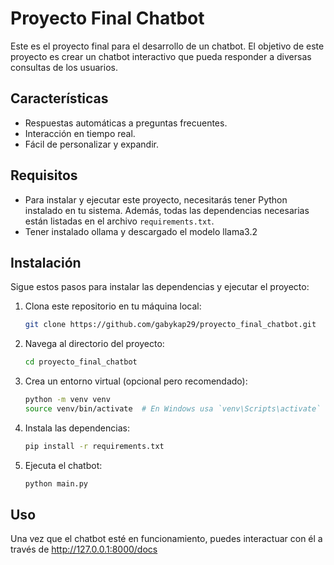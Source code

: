 # Proyecto Final Chatbot

Este es el proyecto final para el desarrollo de un chatbot. El objetivo de este proyecto es crear un chatbot interactivo que pueda responder a diversas consultas de los usuarios.

## Características

- Respuestas automáticas a preguntas frecuentes.
- Interacción en tiempo real.
- Fácil de personalizar y expandir.

## Requisitos

- Para instalar y ejecutar este proyecto, necesitarás tener Python instalado en tu sistema. Además, todas las dependencias necesarias están listadas en el archivo `requirements.txt`.
- Tener instalado ollama y descargado el modelo llama3.2

## Instalación

Sigue estos pasos para instalar las dependencias y ejecutar el proyecto:

1. Clona este repositorio en tu máquina local:
    ```bash
    git clone https://github.com/gabykap29/proyecto_final_chatbot.git
    ```

2. Navega al directorio del proyecto:
    ```bash
    cd proyecto_final_chatbot
    ```

3. Crea un entorno virtual (opcional pero recomendado):
    ```bash
    python -m venv venv
    source venv/bin/activate  # En Windows usa `venv\Scripts\activate`
    ```

4. Instala las dependencias:
    ```bash
    pip install -r requirements.txt
    ```

5. Ejecuta el chatbot:
    ```bash
    python main.py
    ```

## Uso

Una vez que el chatbot esté en funcionamiento, puedes interactuar con él a través de http://127.0.0.1:8000/docs


